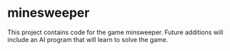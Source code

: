 # minesweeper
This project contains code for the game minsweeper. Future additions will include an AI program that will learn to solve the game.
